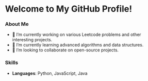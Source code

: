 # Welcome to My GitHub Profile!

### About Me

- 🔭 I’m currently working on various Leetcode problems and other interesting projects.
- 🌱 I’m currently learning advanced algorithms and data structures.
- 👯 I’m looking to collaborate on open-source projects.

### Skills

- **Languages**: Python, JavaScript, Java
